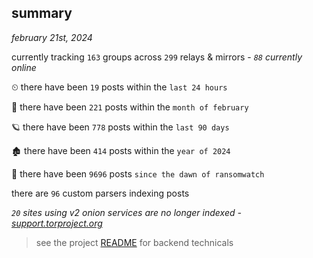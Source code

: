 
## summary
_february 21st, 2024_

currently tracking `163` groups across `299` relays & mirrors - _`88` currently online_

⏲ there have been `19` posts within the `last 24 hours`

🦈 there have been `221` posts within the `month of february`

🪐 there have been `778` posts within the `last 90 days`

🏚 there have been `414` posts within the `year of 2024`

🦕 there have been `9696` posts `since the dawn of ransomwatch`

there are `96` custom parsers indexing posts

_`20` sites using v2 onion services are no longer indexed - [support.torproject.org](https://support.torproject.org/onionservices/v2-deprecation/)_

> see the project [README](https://github.com/joshhighet/ransomwatch#ransomwatch--) for backend technicals

